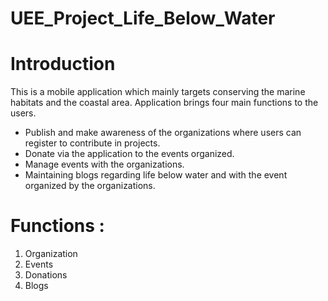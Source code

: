 # UEE_Project_Life_Below_Water

# Introduction

 This is a mobile application which mainly targets conserving the marine
 habitats and the coastal area. Application brings four main functions to the
 users.
 
 * Publish and make awareness of the organizations where users can register
 to contribute in projects. 
 * Donate via the application to the events organized. 
 * Manage events with the organizations.
 * Maintaining blogs regarding life below water and with the event organized by the organizations.

# Functions :
   1) Organization
   2) Events
   3) Donations
   4) Blogs
